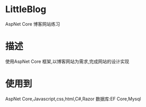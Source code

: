 # LittleBlog
AspNet Core 博客网站练习
# 描述
使用AspNet Core 框架,以博客网站为需求,完成网站的设计实现
# 使用到
AspNet Core,Javascript,css,html,C#,Razor
数据库:EF Core,Mysql
